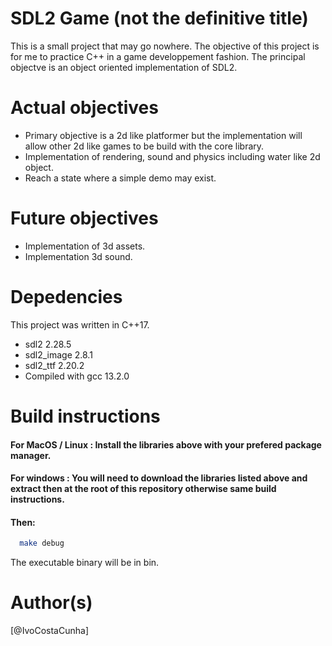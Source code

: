 # SDL2 Game (not the definitive title)
This is a small project that may go nowhere.
The objective of this project is for me to practice C++ in a game developpement fashion.
The principal objectve is an object oriented implementation of SDL2.

# Actual objectives
- Primary objective is a 2d like platformer but the implementation will allow other 2d like games to be build with the core library.
- Implementation of rendering, sound and physics including water like 2d object.
- Reach a state where a simple demo may exist.

# Future objectives
- Implementation of 3d assets.
- Implementation 3d sound.

# Depedencies
This project was written in C++17.

- sdl2 2.28.5
- sdl2_image 2.8.1
- sdl2_ttf 2.20.2
- Compiled with gcc 13.2.0

# Build instructions
#### For MacOS / Linux : Install the libraries above with your prefered package manager.
#### For windows : You will need to download the libraries listed above and extract then at the root of this repository otherwise same build instructions.
#### Then:
```bash
  make debug
```

The executable binary will be in bin.

# Author(s)
[@IvoCostaCunha]